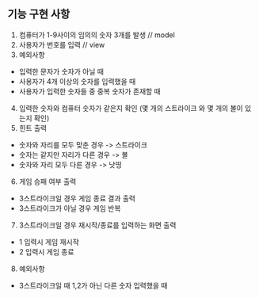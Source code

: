 ## 기능 구현 사항
1. 컴퓨터가 1-9사이의 임의의 숫자 3개를 발생 // model
2. 사용자가 번호를 입력 // view
3. 예외사항
- 입력한 문자가 숫자가 아닐 때
- 사용자가 4개 이상의 숫자를 입력했을 때
- 사용자가 입력한 숫자들 중 중복 숫자가 존재할 때
4. 입력한 숫자와 컴퓨터 숫자가 같은지 확인 (몇 개의 스트라이크 와 몇 개의 볼이 있는지 확인)
5. 힌트 출력
- 숫자와 자리를 모두 맞춘 경우 -> 스트라이크
- 숫자는 같지만 자리가 다른 경우 -> 볼
- 숫자와 자리 모두 다른 경우 -> 낫띵
6. 게임 승패 여부 출력
- 3스트라이크일 경우 게임 종료 결과 출력
- 3스트라이크가 아닐 경우 게임 반복
7. 3스트라이크일 경우 재시작/종료를 입력하는 화면 출력
- 1 입력시 게임 재시작
- 2 입력시 게임 종료
8. 예외사항
- 3스트라이크일 때 1,2가 아닌 다른 숫자 입력했을 때 